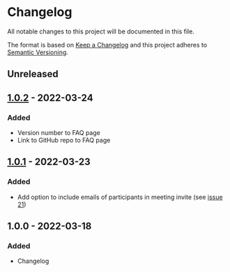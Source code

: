 # Changelog

All notable changes to this project will be documented in this file.

The format is based on [Keep a Changelog](http://keepachangelog.com/en/1.0.0/)
and this project adheres to [Semantic Versioning](http://semver.org/spec/v2.0.0.html).

## Unreleased

## [1.0.2] - 2022-03-24

### Added
- Version number to FAQ page
- Link to GitHub repo to FAQ page

## [1.0.1] - 2022-03-23

### Added
- Add option to include emails of participants in meeting invite (see [issue 21](https://github.com/KNowledgeOnWebScale/knoodle/issues/21))

## 1.0.0 - 2022-03-18

### Added
- Changelog

[1.0.2]: https://github.com/KNowledgeOnWebScale/knoodle/compare/v1.0.1...v1.0.2
[1.0.1]: https://github.com/KNowledgeOnWebScale/knoodle/compare/v1.0.0...v1.0.1
